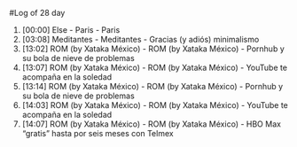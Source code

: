 #Log of 28 day

1. [00:00] Else - Paris - Paris
1. [03:08] Meditantes - Meditantes - Gracias (y adiós) minimalismo
1. [13:02] ROM (by Xataka México) - ROM (by Xataka México) - Pornhub y su bola de nieve de problemas
1. [13:07] ROM (by Xataka México) - ROM (by Xataka México) - YouTube te acompaña en la soledad
1. [13:14] ROM (by Xataka México) - ROM (by Xataka México) - Pornhub y su bola de nieve de problemas
1. [14:03] ROM (by Xataka México) - ROM (by Xataka México) - YouTube te acompaña en la soledad
1. [14:07] ROM (by Xataka México) - ROM (by Xataka México) - HBO Max “gratis” hasta por seis meses con Telmex
